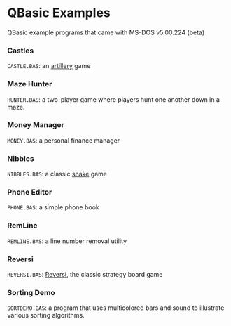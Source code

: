 # QBasic Examples
QBasic example programs that came with MS-DOS v5.00.224 (beta)

### Castles
`CASTLE.BAS`: an [artillery](https://en.wikipedia.org/wiki/Artillery_game) game

### Maze Hunter
`HUNTER.BAS`: a two-player game where players hunt one another down in a maze.

### Money Manager
`MONEY.BAS`: a personal finance manager

### Nibbles
`NIBBLES.BAS`: a classic [snake](https://en.wikipedia.org/wiki/Snake_(video_game_genre)) game

### Phone Editor
`PHONE.BAS`: a simple phone book

### RemLine
`REMLINE.BAS`: a line number removal utility

### Reversi
`REVERSI.BAS`: [Reversi](https://en.wikipedia.org/wiki/Reversi), the classic strategy board game

### Sorting Demo
`SORTDEMO.BAS`: a program that uses multicolored bars and sound to illustrate various sorting algorithms.
